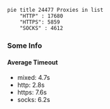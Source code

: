 
```mermaid
pie title 24477 Proxies in list
    "HTTP" : 17680
    "HTTPS": 5859
    "SOCKS" : 4612
```

### Some Info
#### Average Timeout

- mixed: 4.7s
- http: 2.8s
- https: 7.6s
- socks: 6.2s